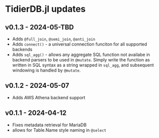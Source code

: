 # TidierDB.jl updates

## v0.1.3 - 2024-05-TBD
- Adds `@full_join`, `@semi_join`, `@anti_join`
- Adds `connect()` - a universal connection funciton for all supported backends
- Adds `sql_agg()` - allows any aggregate SQL function not availabe in backend parsers to be used in `@mutate`. Simply write the function as written in SQL syntax as a string wrapped in `sql_agg`, and subsequent windowing is handled by `@mutate`.

## v0.1.2 - 2024-05-07
- Adds AWS Athena backend support

## v0.1.1 - 2024-04-12
- Fixes metadata retrieval for MariaDB
- allows for Table.Name style naming in `@select`